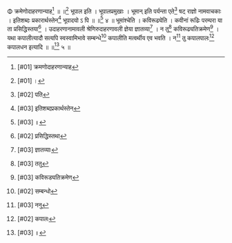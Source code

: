 Φ क्रमेणोदाहरणान्याह[^1] ॥ ॥[^2] भूपाल इति । भूपालप्रमुखाः । भूमान् इति पर्यन्ता एते[^3] षट् राज्ञो नामवाचकाः । इतिशब्दः प्रकारार्थस्तेन[^4] भूपादयो ऽ पि ॥ ॥[^5] ४ ॥ भूमांश्चेति । कविरूढ्येति । कवीनां रूढिः परम्परा या ता प्रसिद्धिस्तया[^6] । उदाहरणानामावली श्रेणिरुदाहरणावली ज्ञेया ज्ञातव्या[^7] । न तु[^8] कविरूढ्यतिक्रमेण[^9] । यथा कपालीत्यादौ सत्यपि स्वस्वामिभावे सम्बन्धे[^10] कपालीति मत्वर्थीय एव भवति । न[^11] तु कपालपालः[^12] कपालधन इत्यादि ॥ ॥[^13] ५ ॥

[^1]: [#01] क्रमणोदाहरणान्याह
[^2]: [#01] ।
[^3]: [#02] पति
[^4]: [#03] इतिशब्दप्रकार्थस्तेन
[^5]: [#03] ॥
[^6]: [#02] प्रसिद्धिस्तथा
[^7]: [#03] ज्ञातव्याः
[^8]: [#03] ततु
[^9]: [#03] कविरूड्यतिक्रमेण
[^10]: [#02] सम्बन्धो
[^11]: [#03] ननु
[^12]: [#02] कपालः
[^13]: [#03] ॥

